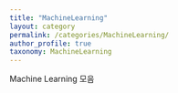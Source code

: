 ```yaml
---
title: "MachineLearning"
layout: category
permalink: /categories/MachineLearning/
author_profile: true
taxonomy: MachineLearning
---
```

Machine Learning 모음
